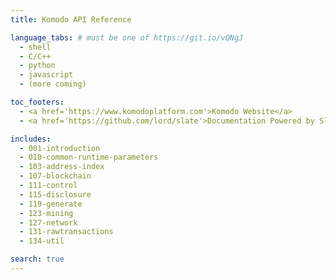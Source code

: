 ```yaml
---
title: Komodo API Reference

language_tabs: # must be one of https://git.io/vQNgJ
  - shell
  - C/C++
  - python
  - javascript
  - (more coming)

toc_footers:
  - <a href='https://www.komodoplatform.com'>Komodo Website</a>
  - <a href='https://github.com/lord/slate'>Documentation Powered by Slate</a>

includes:
  - 001-introduction
  - 010-common-runtime-parameters
  - 103-address-index
  - 107-blockchain
  - 111-control
  - 115-disclosure
  - 119-generate
  - 123-mining
  - 127-network
  - 131-rawtransactions
  - 134-util

search: true
---
```

